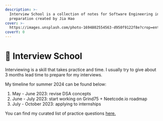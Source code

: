 ```yaml
---
description: >-
  Interview School is a collection of notes for Software Engineering interview
  preparation created by Jia Hao
cover: >-
  https://images.unsplash.com/photo-1694802554563-d950f9122f8e?crop=entropy&cs=srgb&fm=jpg&ixid=M3wxOTcwMjR8MHwxfHJhbmRvbXx8fHx8fHx8fDE2OTc0NjQyNDR8&ixlib=rb-4.0.3&q=85
coverY: 0
---
```


# 🏫 Interview School

Interviewing is a skill that takes practice and time. I usually try to give about 3 months lead time to prepare for my interviews.&#x20;

My timeline for summer 2024 can be found below:

1. May - June 2023: revise DSA concepts
2. June - July 2023: start working on Grind75 + Neetcode.io roadmap
3. July - October 2023: applying to internships

You can find my curated list of practice questions [here.](miscellaneous/revision-questions.md)
